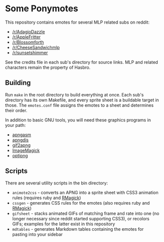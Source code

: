 Some Ponymotes
==============

This repository contains emotes for several MLP related subs on reddit:

* [/r/AdagioDazzle](http://www.reddit.com/r/AdagioDazzle/)
* [/r/AppleFritter](http://www.reddit.com/r/AppleFritter/)
* [/r/Blossomforth](http://www.reddit.com/r/Blossomforth/)
* [/r/CheeseSandwichmlp](http://www.reddit.com/r/CheeseSandwichmlp/)
* [/r/sunsetshimmer](http://www.reddit.com/r/sunsetshimmer/)

See the credits file in each sub's directory for source links. MLP and related characters remain the property of Hasbro.

Building
--------

Run `make` in the root directory to build everything at once. Each sub's directory has its own Makefile, and every sprite sheet is a buildable target in those. The `emotes.conf` file assigns the emotes to a sheet and determines their order.

In addition to basic GNU tools, you will need these graphics programs in your path:

* [apngasm](http://apngasm.sourceforge.net/)
* [apngdis](http://apngdis.sourceforge.net/)
* [gif2apng](http://gif2apng.sourceforge.net/)
* [ImageMagick](http://www.imagemagick.org/)
* [optipng](http://optipng.sourceforge.net/)

Scripts
-------

There are several utility scripts in the bin directory:

* `animote2css` - converts an APNG into a sprite sheet with CSS3 animation rules (requires ruby and [RMagick](http://www.imagemagick.org/RMagick/doc/))
* `cssgen` - generates CSS rules for the emotes (also requires ruby and [RMagick](http://www.imagemagick.org/RMagick/doc/))
* `gifsheet` - stacks animated GIFs of matching frame and rate into one (no longer necessary since reddit started supporting CSS3), or recolors GIFs; examples for the latter exist in this repository
* `mdtables` - generates Markdown tables containing the emotes for pasting into your sidebar

